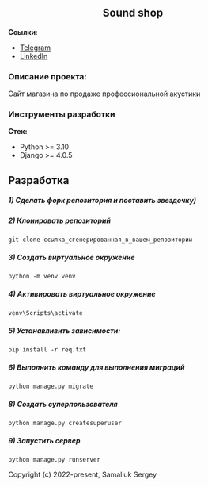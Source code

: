 <h2 align="center">Sound shop</h2>


**Ссылки**:
- [Telegram](https://t.me/sergeysam27)
- [LinkedIn](https://www.linkedin.com/in/сергей-самалюк-61b98023a/)

### Описание проекта:
Сайт магазина по продаже профессиональной акустики


### Инструменты разработки

**Стек:**
- Python >= 3.10
- Django >= 4.0.5


## Разработка

##### 1) Сделать форк репозитория и поставить звездочку)

##### 2) Клонировать репозиторий

    git clone ссылка_сгенерированная_в_вашем_репозитории

##### 3) Создать виртуальное окружение

    python -m venv venv
    
##### 4) Активировать виртуальное окружение

    venv\Scripts\activate

##### 5) Устанавливить зависимости:

    pip install -r req.txt

##### 6) Выполнить команду для выполнения миграций

    python manage.py migrate
    
##### 8) Создать суперпользователя

    python manage.py createsuperuser
    
##### 9) Запустить сервер

    python manage.py runserver


Copyright (c) 2022-present, Samaliuk Sergey



